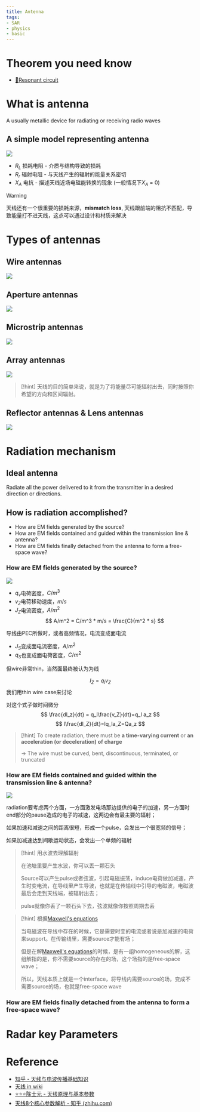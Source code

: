 ```yaml
---
title: Antenna
tags:
- SAR
- physics
- basic
---
```


# Theorem you need know

* [🧷Resonant circuit](physics/electromagnetism/resonant_circuit.md)

# What is antenna

A usually metallic device for radiating or receiving radio waves

## A simple model representing antenna

![](synthetic_aperture_radar_imaging/attachments/Pasted%20image%2020230404163712.png)

* $R_L$ 损耗电阻 - 介质与结构导致的损耗
* $R_r$ 辐射电阻 - 与天线产生的辐射的能量关系密切
* $X_A$ 电抗 - 描述天线近场电磁能转换的现象 (一般情况下$X_A$ = 0)

> [!warning] 
> 天线还有一个很重要的损耗来源，**mismatch loss**, 天线跟前端的阻抗不匹配，导致能量打不进天线，这点可以通过设计和材质来解决 

# Types of antennas

## Wire antennas

![](synthetic_aperture_radar_imaging/attachments/Pasted%20image%2020230404165239.png)

## Aperture antennas

![](synthetic_aperture_radar_imaging/attachments/Pasted%20image%2020230410105310.png)

## Microstrip antennas

![](synthetic_aperture_radar_imaging/attachments/Pasted%20image%2020230410105548.png)

## Array antennas

![](synthetic_aperture_radar_imaging/attachments/Pasted%20image%2020230410111719.png)

> [!hint] 
> 天线的目的简单来说，就是为了将能量尽可能辐射出去，同时按照你希望的方向和区间辐射。

## Reflector antennas & Lens antennas

![](synthetic_aperture_radar_imaging/attachments/Pasted%20image%2020230410112252.png)


# Radiation mechanism

## Ideal antenna

Radiate all the power delivered to it from the transmitter in a desired direction or directions.

## How is radiation accomplished?

* How are EM fields generated by the source?
* How are EM fields contained and guided within the transmission line & antenna?
* How are EM fields finally detached from the antenna to form a free-space wave?

### How are EM fields generated by the source?
 
![](synthetic_aperture_radar_imaging/attachments/Pasted%20image%2020230410113039.png)

* $q_v$电荷密度，$C/m^3$
* $v_Z$电荷移动速度，$m/s$
* $J_Z$电流密度，$A/m^2$
$$
A/m^2 = C/m^3 * m/s = \frac{C}{m^2 * s}
$$

导线由PEC所做时，或者高频情况，电流变成面电流
* $J_S$变成面电流密度，$A/m^2$
* $q_S$也变成面电荷密度，$C/m^2$

但wire非常thin，当然面最终被认为为线

$$
I_Z = q_l v_Z
$$
我们用thin wire case来讨论

对这个式子做时间微分
$$
\frac{dI_z}{dt} = q_l\frac{v_Z}{dt}=q_l a_z
$$
$$
l\frac{dI_Z}{dt}=lq_la_Z=Qa_z
$$
> [!hint] 
> To create radiation, there must be **a time-varying current** or **an acceleration (or deceleration) of charge** 
> 
> -> The wire must be curved, bent, discontinuous, terminated, or truncated

###  How are EM fields contained and guided within the transmission line & antenna?

![](synthetic_aperture_radar_imaging/attachments/Pasted%20image%2020230411105457.png)

radiation要考虑两个方面，一方面激发电场那边提供的电子的加速，另一方面时end部分的pause造成的电子的减速，这两边会有最主要的辐射；

如果加速和减速之间的距离很短，形成一个pulse，会发出一个很宽频的信号；

如果加减速达到间歇运动状态，会发出一个单频的辐射

> [!hint] 
> 用水波去理解辐射
> 
> 在池塘里要产生水波，你可以丟一颗石头
> 
> Source可以产生pulse或者弦波，引起电磁振荡，induce电荷做加减速，产生时变电流，在导线里产生导波，也就是在传输线中引导的电磁波，电磁波最后会走到天线端，被辐射出去；
> 
> pulse就像你丢了一颗石头下去，弦波就像你按照周期去丢
 
> [!hint] 
> 根据[Maxwell's equations](physics/electromagnetism/maxwells_equation.md)
> 
> 当电磁波在导线中存在的时候，它是需要时变的电流或者说是加减速的电荷来support。在传输线里，需要source才能有场；
> 
> 但是在解[Maxwell's equations](physics/electromagnetism/maxwells_equation.md)的时候，是有一组homogeneous的解，这组解指的是，你不需要source的存在的场，这个场指的是free-space wave；
> 
> 所以，天线本质上就是一个interface，将导线内需要source的场，变成不需要source的场，也就是free-space wave

### How are EM fields finally detached from the antenna to form a free-space wave?

# Radar key Parameters



# Reference

* [知乎 - 天线与电波传播基础知识](https://zhuanlan.zhihu.com/p/497482699)
* [天线 in wiki](https://zh.wikipedia.org/wiki/%E5%A4%A9%E7%BA%BF)
* [⭐⭐⭐陈士元 - 天线原理与基本参数](https://www.youtube.com/watch?v=JsVGW3z81wc&list=PLQdXflQNtKfLaGnvPLW_XVal-RaHxFN5j&index=1)
* [天线8个核心参数解析 - 知乎 (zhihu.com)](https://zhuanlan.zhihu.com/p/375911768)